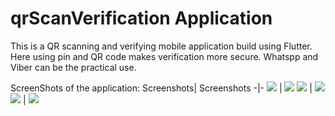 # qrScanVerification Application 

This is a QR scanning and verifying mobile application build using Flutter. Here using pin and QR code makes verification more secure. Whatspp and Viber can be the practical use.

ScreenShots of the application:
Screenshots| Screenshots
-|-
![](/images/1.png)   |  ![](/images/2.png)
![](/images/3.png)    | ![](/images/4.png)
![](/images/5.png)    | ![](/images/6.jpg)